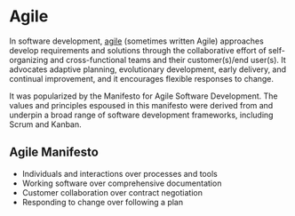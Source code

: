# Agile

In software development, [agile](https://en.wikipedia.org/wiki/Agile_software_development) (sometimes written Agile) approaches develop requirements and solutions through the collaborative effort of self-organizing and cross-functional teams and their customer(s)/end user(s). It advocates adaptive planning, evolutionary development, early delivery, and continual improvement, and it encourages flexible responses to change.

It was popularized by the Manifesto for Agile Software Development. The values and principles espoused in this manifesto were derived from and underpin a broad range of software development frameworks, including Scrum and Kanban.

## Agile Manifesto

- Individuals and interactions over processes and tools
- Working software over comprehensive documentation
- Customer collaboration over contract negotiation
- Responding to change over following a plan
